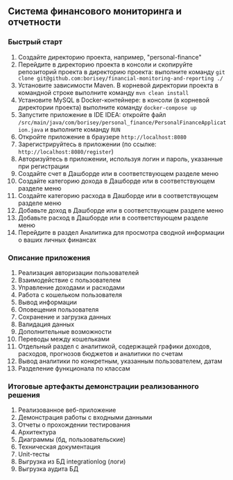 ## Система финансового мониторинга и отчетности

### Быстрый старт
1. Создайте директорию проекта, например, "personal-finance"
2. Перейдите в директорию проекта в консоли и скопируйте репозиторий проекта в директорию проекта: выполните команду `git clone git@github.com:borisey/financial-monitoring-and-reporting ./`
3. Установите зависимости Maven. В корневой директории проекта в командной строке выполните команду `mvn clean install`
4. Установите MySQL в Docker-контейнере: в консоли (в корневой директории проекта) выполните команду `docker-compose up`
5. Запустите приложение в IDE IDEA: откройте файл `/src/main/java/com/borisey/personal_finance/PersonalFinanceApplication.java` и выполните команду `RUN`
6. Откройте приложение в браузере `http://localhost:8080`
7. Зарегистрируйтесь в приложении (по ссылке: `http://localhost:8080/register`)
8. Авторизуйтесь в приложении, используя логин и пароль, указанные при регистрации
9. Создайте счет в Дашборде или в соответствующем разделе меню
10. Создайте категорию дохода в Дашборде или в соответствующем разделе меню
11. Создайте категорию расхода в Дашборде или в соответствующем разделе меню
12. Добавьте доход в Дашборде или в соответствующем разделе меню
13. Добавьте расход в Дашборде или в соответствующем разделе меню
14. Перейдите в раздел Аналитика для просмотра сводной информации о ваших личных финансах

### Описание приложения
1. Реализация авторизации пользователей
2. Взаимодействие с пользователем
3. Управление доходами и расходами
4. Работа с кошельком пользователя
5. Вывод информации
6. Оповещения пользователя
7. Сохранение и загрузка данных
8. Валидация данных
9. Дополнительные возможности
10. Переводы между кошельками
11. Отдельный раздел с аналитикой, содержащей графики доходов, расходов, прогнозов бюджетов и аналитики по счетам
12. Вывод аналитики по конкретным, указанным пользователем, датам
13. Разделение функционала по классам


### Итоговые артефакты демонстрации реализованного решения

1. Реализованное веб-приложение
2. Демонстрация работы с входными данными
3. Отчеты о прохождении тестирования
4. Архитектура
5. Диаграммы (бд, пользовательские)
6. Техническая документация
7. Unit-тесты
8. Выгрузка из БД integrationlog (логи)
9. Выгрузка аудита БД
